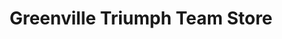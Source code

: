 ---
title: "Greenville Triumph Team Store"
url: /greenville/greenville-triumph-team-store/
shop: Kleidung
---